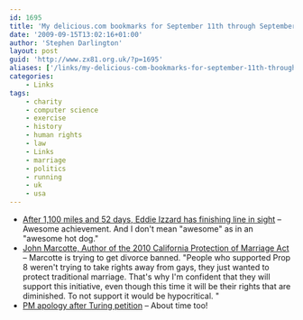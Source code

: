 ```yaml
---
id: 1695
title: 'My delicious.com bookmarks for September 11th through September 15th'
date: '2009-09-15T13:02:16+01:00'
author: 'Stephen Darlington'
layout: post
guid: 'http://www.zx81.org.uk/?p=1695'
aliases: ['/links/my-delicious-com-bookmarks-for-september-11th-through-september-15th.html']
categories:
    - Links
tags:
    - charity
    - computer science
    - exercise
    - history
    - human rights
    - law
    - Links
    - marriage
    - politics
    - running
    - uk
    - usa
---
```


- [After 1,100 miles and 52 days, Eddie Izzard has finishing line in sight](http://www.guardian.co.uk/culture/2009/sep/15/eddie-izzard-charity-run) – Awesome achievement. And I don't mean "awesome" as in an "awesome hot dog."
- [John Marcotte, Author of the 2010 California Protection of Marriage Act](http://cockeyed.com/citizen/divorce/divorce.php) – Marcotte is trying to get divorce banned. "People who supported Prop 8 weren't trying to take rights away from gays, they just wanted to protect traditional marriage. That's why I'm confident that they will support this initiative, even though this time it will be their rights that are diminished. To not support it would be hypocritical. "
- [PM apology after Turing petition](http://news.bbc.co.uk/1/hi/technology/8249792.stm) – About time too!